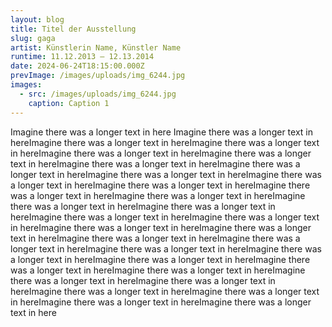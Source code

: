 ```yaml
---
layout: blog
title: Titel der Ausstellung
slug: gaga
artist: Künstlerin Name, Künstler Name
runtime: 11.12.2013 – 12.13.2014
date: 2024-06-24T18:15:00.000Z
prevImage: /images/uploads/img_6244.jpg
images:
  - src: /images/uploads/img_6244.jpg
    caption: Caption 1
---
```


Imagine there was a longer text in here Imagine there was a longer text in hereImagine there was a longer text in hereImagine there was a longer text in hereImagine there was a longer text in hereImagine there was a longer text in hereImagine there was a longer text in hereImagine there was a longer text in hereImagine there was a longer text in hereImagine there was a longer text in hereImagine there was a longer text in hereImagine there was a longer text in hereImagine there was a longer text in hereImagine there was a longer text in hereImagine there was a longer text in hereImagine there was a longer text in hereImagine there was a longer text in hereImagine there was a longer text in hereImagine there was a longer text in hereImagine there was a longer text in hereImagine there was a longer text in hereImagine there was a longer text in hereImagine there was a longer text in hereImagine there was a longer text in hereImagine there was a longer text in hereImagine there was a longer text in hereImagine there was a longer text in hereImagine there was a longer text in hereImagine there was a longer text in hereImagine there was a longer text in hereImagine there was a longer text in hereImagine there was a longer text in here
